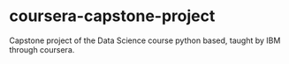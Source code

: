 # coursera-capstone-project
Capstone project of the Data Science course python based, taught by IBM through coursera.
